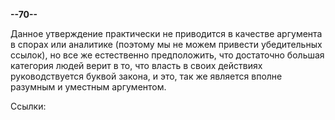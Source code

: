 **--70--**

Данное утверждение практически не приводится в качестве аргумента в спорах или аналитике (поэтому мы не можем привести убедительных ссылок), но все же естественно предположить, что достаточно большая категория людей верит в то, что власть в своих действиях руководствуется буквой закона, и это, так же является вполне разумным и уместным аргументом.

Ссылки: